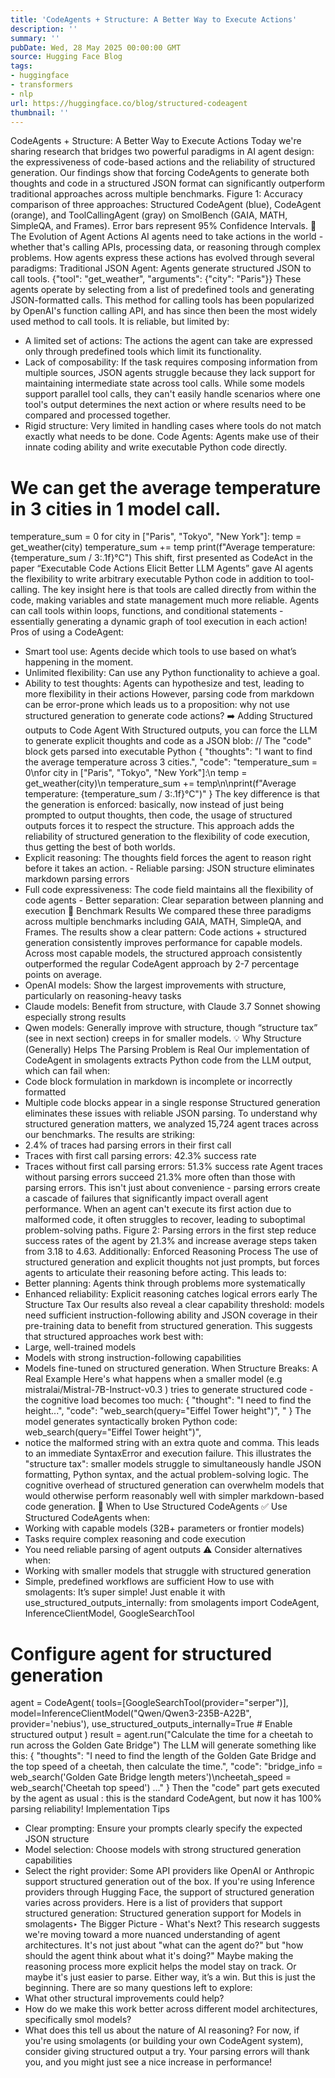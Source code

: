 ```yaml
---
title: 'CodeAgents + Structure: A Better Way to Execute Actions'
description: ''
summary: ''
pubDate: Wed, 28 May 2025 00:00:00 GMT
source: Hugging Face Blog
tags:
- huggingface
- transformers
- nlp
url: https://huggingface.co/blog/structured-codeagent
thumbnail: ''
---
```


CodeAgents + Structure: A Better Way to Execute Actions
Today we're sharing research that bridges two powerful paradigms in AI agent design: the expressiveness of code-based actions and the reliability of structured generation. Our findings show that forcing CodeAgents to generate both thoughts and code in a structured JSON format can significantly outperform traditional approaches across multiple benchmarks.
Figure 1: Accuracy comparison of three approaches: Structured CodeAgent (blue), CodeAgent (orange), and ToolCallingAgent (gray) on SmolBench (GAIA, MATH, SimpleQA, and Frames). Error bars represent 95% Confidence Intervals.
🤔 The Evolution of Agent Actions
AI agents need to take actions in the world - whether that's calling APIs, processing data, or reasoning through complex problems. How agents express these actions has evolved through several paradigms:
Traditional JSON Agent: Agents generate structured JSON to call tools.
{"tool": "get_weather", "arguments": {"city": "Paris"}}
These agents operate by selecting from a list of predefined tools and generating JSON-formatted calls. This method for calling tools has been popularized by OpenAI's function calling API, and has since then been the most widely used method to call tools.
It is reliable, but limited by:
- A limited set of actions: The actions the agent can take are expressed only through predefined tools which limit its functionality.
- Lack of composability: If the task requires composing information from multiple sources, JSON agents struggle because they lack support for maintaining intermediate state across tool calls. While some models support parallel tool calls, they can't easily handle scenarios where one tool's output determines the next action or where results need to be compared and processed together.
- Rigid structure: Very limited in handling cases where tools do not match exactly what needs to be done.
Code Agents: Agents make use of their innate coding ability and write executable Python code directly.
# We can get the average temperature in 3 cities in 1 model call.
temperature_sum = 0
for city in ["Paris", "Tokyo", "New York"]:
temp = get_weather(city)
temperature_sum += temp
print(f"Average temperature: {temperature_sum / 3:.1f}°C")
This shift, first presented as CodeAct in the paper “Executable Code Actions Elicit Better LLM Agents” gave AI agents the flexibility to write arbitrary executable Python code in addition to tool-calling.
The key insight here is that tools are called directly from within the code, making variables and state management much more reliable. Agents can call tools within loops, functions, and conditional statements - essentially generating a dynamic graph of tool execution in each action!
Pros of using a CodeAgent:
- Smart tool use: Agents decide which tools to use based on what’s happening in the moment.
- Unlimited flexibility: Can use any Python functionality to achieve a goal.
- Ability to test thoughts: Agents can hypothesize and test, leading to more flexibility in their actions
However, parsing code from markdown can be error-prone which leads us to a proposition: why not use structured generation to generate code actions?
➡️ Adding Structured outputs to Code Agent
With Structured outputs, you can force the LLM to generate explicit thoughts and code as a JSON blob:
// The "code" block gets parsed into executable Python
{
"thoughts": "I want to find the average temperature across 3 cities.",
"code": "temperature_sum = 0\nfor city in [\"Paris\", \"Tokyo\", \"New York\"]:\n temp = get_weather(city)\n temperature_sum += temp\n\nprint(f\"Average temperature: {temperature_sum / 3:.1f}°C\")"
}
The key difference is that the generation is enforced: basically, now instead of just being prompted to output thoughts, then code, the usage of structured outputs forces it to respect the structure.
This approach adds the reliability of structured generation to the flexibility of code execution, thus getting the best of both worlds.
- Explicit reasoning: The
thoughts
field forces the agent to reason right before it takes an action. - Reliable parsing: JSON structure eliminates markdown parsing errors
- Full code expressiveness: The
code
field maintains all the flexibility of code agents - Better separation: Clear separation between planning and execution
🧪 Benchmark Results
We compared these three paradigms across multiple benchmarks including GAIA, MATH, SimpleQA, and Frames. The results show a clear pattern: Code actions + structured generation consistently improves performance for capable models.
Across most capable models, the structured approach consistently outperformed the regular CodeAgent approach by 2-7 percentage points on average.
- OpenAI models: Show the largest improvements with structure, particularly on reasoning-heavy tasks
- Claude models: Benefit from structure, with Claude 3.7 Sonnet showing especially strong results
- Qwen models: Generally improve with structure, though “structure tax” (see in next section) creeps in for smaller models.
💡 Why Structure (Generally) Helps
The Parsing Problem is Real
Our implementation of CodeAgent in smolagents extracts Python code from the LLM output, which can fail when:
- Code block formulation in markdown is incomplete or incorrectly formatted
- Multiple code blocks appear in a single response
Structured generation eliminates these issues with reliable JSON parsing.
To understand why structured generation matters, we analyzed 15,724 agent traces across our benchmarks. The results are striking:
- 2.4% of traces had parsing errors in their first call
- Traces with first call parsing errors: 42.3% success rate
- Traces without first call parsing errors: 51.3% success rate
Agent traces without parsing errors succeed 21.3% more often than those with parsing errors.
This isn't just about convenience - parsing errors create a cascade of failures that significantly impact overall agent performance. When an agent can't execute its first action due to malformed code, it often struggles to recover, leading to suboptimal problem-solving paths.
Figure 2: Parsing errors in the first step reduce success rates of the agent by 21.3% and increase average steps taken from 3.18 to 4.63.
Additionally: Enforced Reasoning Process
The use of structured generation and explicit thoughts
not just prompts, but forces agents to articulate their reasoning before acting. This leads to:
- Better planning: Agents think through problems more systematically
- Enhanced reliability: Explicit reasoning catches logical errors early
The Structure Tax
Our results also reveal a clear capability threshold: models need sufficient instruction-following ability and JSON coverage in their pre-training data to benefit from structured generation. This suggests that structured approaches work best with:
- Large, well-trained models
- Models with strong instruction-following capabilities
- Models fine-tuned on structured generation.
When Structure Breaks: A Real Example
Here's what happens when a smaller model (e.g mistralai/Mistral-7B-Instruct-v0.3
) tries to generate structured code - the cognitive load becomes too much:
{
"thought": "I need to find the height...",
"code": "web_search(query=\"Eiffel Tower height\")\", "
}
The model generates syntactically broken Python code: web_search(query="Eiffel Tower height")",
- notice the malformed string with an extra quote and comma. This leads to an immediate SyntaxError and execution failure.
This illustrates the "structure tax": smaller models struggle to simultaneously handle JSON formatting, Python syntax, and the actual problem-solving logic. The cognitive overhead of structured generation can overwhelm models that would otherwise perform reasonably well with simpler markdown-based code generation.
🚀 When to Use Structured CodeAgents
✅ Use Structured CodeAgents when:
- Working with capable models (32B+ parameters or frontier models)
- Tasks require complex reasoning and code execution
- You need reliable parsing of agent outputs
⚠️ Consider alternatives when:
- Working with smaller models that struggle with structured generation
- Simple, predefined workflows are sufficient
How to use with smolagents:
It’s super simple! Just enable it with use_structured_outputs_internally:
from smolagents import CodeAgent, InferenceClientModel, GoogleSearchTool
# Configure agent for structured generation
agent = CodeAgent(
tools=[GoogleSearchTool(provider="serper")],
model=InferenceClientModel("Qwen/Qwen3-235B-A22B", provider='nebius'),
use_structured_outputs_internally=True # Enable structured output
)
result = agent.run("Calculate the time for a cheetah to run across the Golden Gate Bridge")
The LLM will generate something like this:
{
"thoughts": "I need to find the length of the Golden Gate Bridge and the top speed of a cheetah, then calculate the time.",
"code": "bridge_info = web_search('Golden Gate Bridge length meters')\ncheetah_speed = web_search('Cheetah top speed') ..."
}
Then the "code" part gets executed by the agent as usual : this is the standard CodeAgent, but now it has 100% parsing reliability!
Implementation Tips
- Clear prompting: Ensure your prompts clearly specify the expected JSON structure
- Model selection: Choose models with strong structured generation capabilities
- Select the right provider: Some API providers like OpenAI or Anthropic support structured generation out of the box. If you're using Inference providers through Hugging Face, the support of structured generation varies across providers. Here is a list of providers that support structured generation: Structured generation support for Models in smolagents‣
The Bigger Picture - What's Next?
This research suggests we're moving toward a more nuanced understanding of agent architectures. It's not just about "what can the agent do?" but "how should the agent think about what it's doing?"
Maybe making the reasoning process more explicit helps the model stay on track. Or maybe it's just easier to parse. Either way, it’s a win.
But this is just the beginning. There are so many questions left to explore:
- What other structural improvements could help?
- How do we make this work better across different model architectures, specifically smol models?
- What does this tell us about the nature of AI reasoning?
For now, if you're using smolagents (or building your own CodeAgent system), consider giving structured output a try. Your parsing errors will thank you, and you might just see a nice increase in performance!